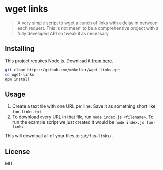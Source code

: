 wget links
===

> A very simple script to wget a bunch of links with a delay in between each request. This is not meant to be a comprehensive project with a fully developed API so tweak it as necessary.

## Installing

This project requires Node.js. Download it [from here](https://nodejs.org/).

```sh
git clone https://github.com/mhkeller/wget-links.git
cd wget-links
npm install
```

## Usage

1. Create a text file with one URL per line. Save it as something short like `fun-links.txt`
2. To download every URL in that file, run `node index.js <filename>`. To run the example script we just created it would be `node index.js fun-links`

This will download all of your files to `out/fun-links/`.

## License

MIT
